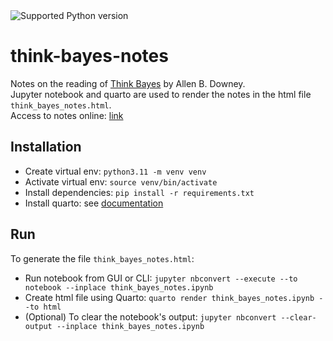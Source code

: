<img src="https://img.shields.io/badge/python-3.11-blue" alt="Supported Python version">


# think-bayes-notes

Notes on the reading of [Think Bayes](https://allendowney.github.io/ThinkBayes2/) by Allen B. Downey.  
Jupyter notebook and quarto are used to render the notes in the html file `think_bayes_notes.html`.  
Access to notes online: [link](https://pdgarden.github.io/think-bayes-notes/)


## Installation

- Create virtual env: ```python3.11 -m venv venv```
- Activate virtual env: ```source venv/bin/activate```
- Install dependencies: ```pip install -r requirements.txt```
- Install quarto: see [documentation](https://quarto.org/docs/get-started/)

## Run

To generate the file `think_bayes_notes.html`:

- Run notebook from  GUI or CLI: ```jupyter nbconvert --execute --to notebook --inplace think_bayes_notes.ipynb```
- Create html file using Quarto: ```quarto render think_bayes_notes.ipynb --to html```
- (Optional) To clear the notebook's output: ```jupyter nbconvert --clear-output --inplace think_bayes_notes.ipynb```